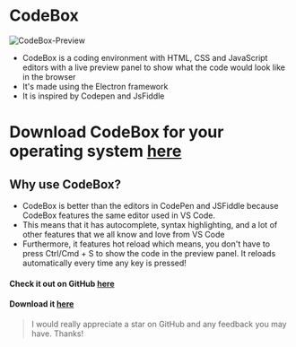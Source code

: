 <!-- ![Github All Releases](https://img.shields.io/github/downloads/virejdasani/codebox/total.svg) -->
# CodeBox
![CodeBox-Preview](https://dev-to-uploads.s3.amazonaws.com/uploads/articles/hxnzeq390mx60u4ty28c.png)

- CodeBox is a coding environment with HTML, CSS and JavaScript editors with a live preview panel to show what the code would look like in the browser
- It's made using the Electron framework
- It is inspired by Codepen and JsFiddle

# Download CodeBox for your operating system [here](https://github.com/virejdasani/CodeBox/releases) 

## Why use CodeBox?
- CodeBox is better than the editors in CodePen and JSFiddle because CodeBox features the same editor used in VS Code.
- This means that it has autocomplete, syntax highlighting, and a lot of other features that we all know and love from VS Code
- Furthermore, it features hot reload which means, you don't have to press Ctrl/Cmd + S to show the code in the preview panel. It reloads automatically every time any key is pressed!

#### Check it out on GitHub [here](https://github.com/virejdasani/CodeBox)

#### Download it [here](https://github.com/virejdasani/CodeBox/releases/tag/v1.0.0)

> I would really appreciate a star on GitHub and any feedback you may have. Thanks!
